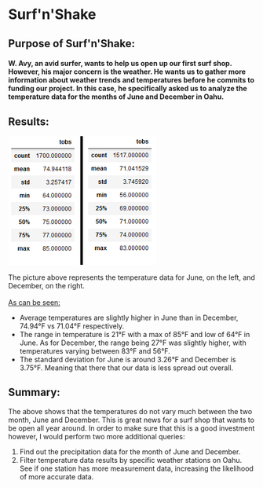 # Surf'n'Shake

## Purpose of Surf'n'Shake:
#### W. Avy, an avid surfer, wants to help us open up our first surf shop. However, his major concern is the weather. He wants us to gather more information about weather trends and temperatures before he commits to funding our project. In this case, he specifically asked us to analyze the temperature data for the months of June and December in Oahu.

## Results:

![june_dec_tobs](june_dec_tobs.png)

The picture above represents the temperature data for June, on the left, and December, on the right.
<br><br><u>As can be seen:</u></br>
- Average temperatures are slightly higher in June than in December, 74.94°F vs 71.04°F respectively.
- The range in temperature is 21°F with a max of 85°F and low of 64°F in June. As for December, the range being 27°F was slightly higher, with temperatures varying between 83°F and 56°F.
- The standard deviation for June is around 3.26°F and December is 3.75°F. Meaning that there that our data is less spread out overall.

## Summary:
The above shows that the temperatures do not vary much between the two month, June and December. This is great news for a surf shop that wants to be open all year around. In order to make sure that this is a good investment however, I would perform two more additional queries:
1. Find out the precipitation data for the month of June and December. 
2. Filter temperature data results by specific weather stations on Oahu. See if one station has more measurement data, increasing the likelihood of more accurate data.


